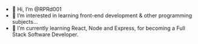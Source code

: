 - 👋 Hi, I’m @RPRd001
- 👀 I’m interested in learning front-end development & other programming subjects...
- 🌱 I’m currently learning React, Node and Express, for becoming a Full Stack Software Developer.

